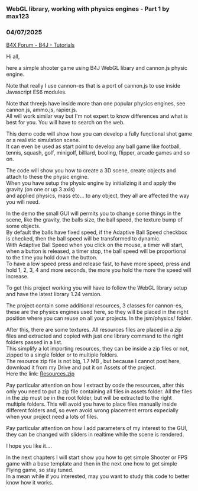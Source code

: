 ### WebGL library, working with physics engines - Part 1 by max123
### 04/07/2025
[B4X Forum - B4J - Tutorials](https://www.b4x.com/android/forum/threads/166164/)

Hi all,  
  
here a simple shooter game using B4J WebGL libary and cannon.js physic engine.  
  
Note that really I use cannon-es that is a port of cannon.js to use inside Javascript ES6 modules.  
  
Note that threejs have inside more than one popular physics engines, see cannon.js, ammo.js, rapier.js.  
All will work similar way but I'm not expert to know differences and what is best for you. You will have to search on the web.  
  
This demo code will show how you can develop a fully functional shot game or a realistic simulation scene.  
It can even be used as start point to develop any ball game like football, tennis, squash, golf, minigolf, billiard, booling, flipper, arcade games and so on.  
  
The code will show you how to create a 3D scene, create objects and attach to these the physic engine.  
When you have setup the physic engine by initializing it and apply the gravity (on one or up 3 axis)  
and applied physics, mass etc… to any object, they all are affected the way you will need.  
  
In the demo the small GUI will permits you to change some things in the scene, like the gravity, the balls size, the ball speed, the texture bump of some objects.  
By default the balls have fixed speed, if the Adaptive Ball Speed checkbox is checked, then the ball speed will be transformed to dynamic.  
With Adaptive Ball Speed when you click on the mouse, a timer will start, when a button is released, a timer stop, the ball speed will be proportional to the time you hold down the button.  
To have a low speed press and release fast, to have more speed, press and hold 1, 2, 3, 4 and more seconds, the more you hold the more the speed will increase.  
  
To get this project working you will have to follow the WebGL library setup and have the latest library 1.24 version.  
  
The project contain some additional resources, 3 classes for cannon-es, these are the physics engines used here, so they will be placed in the right position where you can reuse on all your projects. In the jsm/physics/ folder.  
  
After this, there are some textures. All resources files are placed in a zip files and extracted and copied with just one library command to the right folders passed in a list.  
This simplify a lot importing resources, they can be inside a zip files or not, zipped to a single folder or to multiple folders.  
The resource zip file is not big, 1.7 MB , but because I cannot post here, download it from my Drive and put it on Assets of the project.  
Here the link: [Resources.zip](https://drive.google.com/file/d/1K4d2aE6HaLmOCdB0zkImWlhgTygcbu7u/view?usp=sharing)  
  
Pay particular attention on how I extract by code the resources, after this only you need to put a zip file containing all files in assets folder. All the files in the zip must be in the root folder, but will be extracted to the right multiple folders. This will avoid you have to place files manually inside different folders and, so even avoid wrong placement errors expecially when your project need a lots of files.  
  
Pay particular attention on how I add parameters of my interest to the GUI, they can be changed with sliders in realtime while the scene is rendered.  
  
I hope you like it….  
  
In the next chapters I will start show you how to get simple Shooter or FPS game with a base template and then in the next one how to get simple Flying game, so stay tuned.  
In a mean while if you interested, may you want to study this code to better know how it works.